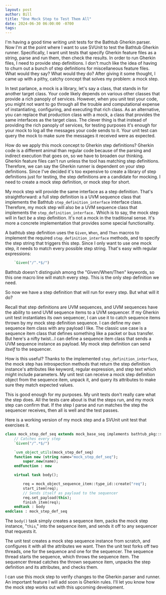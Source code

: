 ```yaml
---
layout: post
author: Bill
title: "One Mock Step to Test Them All"
date: 2024-06-30 06:00:00 -0700
tags: 
---
```

I'm having a good time writing unit tests for the Bathtub Gherkin parser.
Now I'm at the point where I want to use SVUnit to test the Bathtub Gherkin runner.
Specifically, I want unit tests that specify Gherkin feature files as a string, parse and run them, then check the results.
In order to run Gherkin files, I need to provide step definitions.
I don't much like the idea of having to churn out a bunch of step definitions for miscellaneous feature files.
What would they say?
What would they do?
After giving it some thought, I came up with a pithy, catchy concept that solves my problem: a mock step.

In test parlance, a mock is a library, let's say a class, that stands in for another target class.
Your code likely depends on various other classes that provide a rich panoply of services.
However, when you unit test your code, you might not want to go through all the trouble and computational expense of instantiating, configuring, and executing that rich class.
As an alternative, you can replace that production class with a mock, a class that provides the same interfaces as the target class.
The clever thing is that instead of providing the rich panoply of services, for testing purposes it's enough for your mock to log all the messages your code sends to it.
Your unit test can query the mock to make sure the messages it received were as expected.

How do we apply this mock concept to Gherkin step definitions?
Gherkin code is a different animal than regular code because of the parsing and indirect execution that goes on, so we have to broaden our thinking.
Gherkin feature files can't run unless the tool has matching step definitions.
Therefore, we can say the Gherkin runner is dependent on your step definitions.
Since I've decided it's too expensive to create a library of step definitions just for testing, the step definitions are a candidate for mocking.
I need to create a mock step definition, or mock step for short.

My mock step will provide the same interface as a step definition.
That's straightforward: a full step definition is a UVM sequence class that implements the Bathtub `step_definition_interface` interface class.
Therefore, my mock step will also be a UVM sequence class that implements the `step_definition_interface.`
Which is to say, the mock step will in fact _be_ a step definition.
It's not a mock in the traditional sense.
It's more a concrete implementation that provides some special functionality.

A bathtub step definition uses the `Given`, `When`, and `Then` macros to implement the required `step_definition_interface` methods, and to specify the step string that triggers this step.
Since I only want to use one mock step, it needs to match every possible step string.
That's easy with regular expressions:
```sv
    `Given("/^.*$/")
```
Bathtub doesn't distinguish among the "Given/When/Then" keywords, so this one macro line will match every step.
This is the only step definition we need.

So now we have a step definition that will run for every step.
But what will it do?

Recall that step definitions are UVM sequences, and UVM sequences have the ability to send UVM sequence items to a UVM sequencer.
If my Gherkin unit test instantiates its own sequencer, I can use it to catch sequence items thrown by my mock step definition sequence.
I can define my own sequence item class with any payload I like.
The classic use case is a sequence item class that defines something like a packet or bus transfer.
But here's a nifty twist...I can define a sequence item class that sends a UVM sequence instance as payload.
My mock step definition can send _itself_ to the sequencer.

How is this useful?
Thanks to the implemented `step_definition_interface`, the mock step has introspection methods that return the step definition instance's attributes like keyword, regular expression, and step text which might include parameters.
My unit test can receive a mock step definition object from the sequence item, unpack it, and query its attributes to make sure they match expected values.

This is good enough for my purposes.
My unit tests don't really care what the step does.
All the tests care about is that the steps run, and my mock step can confirm that.
If the step I parse and run matches the step the sequencer receives, then all is well and the test passes.

Here is a working version of my mock step and a SVUnit unit test that exercises it.  

[](/Users/wlmoore/Git/bathtub_pages/test/resources/sequencing/sequence_items/mock_sequence_item/sequences/mock_step_definition_seqs.svh)
[](/Users/wlmoore/Git/bathtub_pages/test/resources/sequencing/sequence_items/mock_sequence_item/sequences/mock_step_definition_seqs_unit_test.sv)

```sv
class mock_step_def_seq extends mock_base_seq implements bathtub_pkg::step_definition_interface;
    // Catches every step
    `Given("/^.*$/")

    `uvm_object_utils(mock_step_def_seq)
    function new (string name="mock_step_def_seq");
        super.new(name);
    endfunction : new

    virtual task body();

        req = mock_object_sequence_item::type_id::create("req");
        start_item(req);
        // Sends itself as payload to the sequencer
        req.set_payload(this);
        finish_item(req);
    endtask : body
endclass : mock_step_def_seq
```

The `body()` task simply creates a sequence item, packs the mock step instance, "`this`," into the sequence item, and sends it off to any sequencer that requests it.

The unit test creates a mock step sequence instance from scratch, and configures it with all the attributes we want.
Then the unit test forks off two threads, one for the sequence and one for the sequencer.
The sequence thread starts the sequence, which throws the sequence item.
The sequencer thread catches the thrown sequence item, unpacks the step definition and its attributes, and checks them.

I can use this mock step to verify changes to the Gherkin parser and runner.
An important feature I will add soon is Gherkin rules.
I'll let you know how the mock step works out with this upcoming development.

